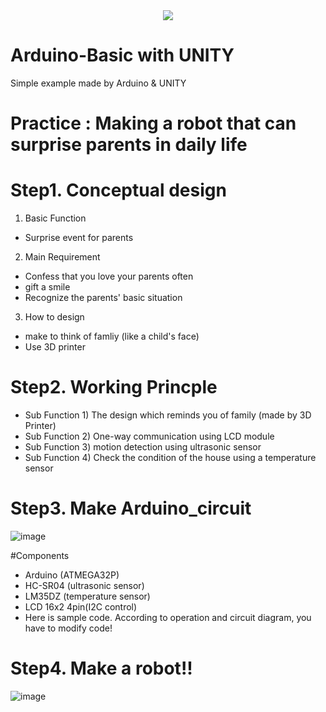 <div align=center>
	<img src="https://capsule-render.vercel.app/api?type=waving&color=auto&height=200&section=header&text=Hansoo%20Github!&fontSize=90" />	

<div align=left>

# Arduino-Basic with UNITY

Simple example made by Arduino & UNITY 

# Practice : Making a robot that can surprise parents in daily life

# Step1. Conceptual design

1. Basic Function
- Surprise event for parents

2. Main Requirement
- Confess that you love your parents often
- gift a smile
- Recognize the parents' basic situation

3. How to design
- make to think of famliy (like a child's face)
- Use 3D printer

# Step2. Working Princple

- Sub Function 1) The design which reminds you of family (made by 3D Printer)
- Sub Function 2) One-way communication using LCD module
- Sub Function 3) motion detection using ultrasonic sensor
- Sub Function 4) Check the condition of the house using a temperature sensor

# Step3. Make Arduino_circuit
![image](https://github.com/hansoo1/Arduino-Basic-with-UNITY/assets/107674388/d7c114e2-495d-4e60-a727-4d4e1710c62a)

#Components
- Arduino (ATMEGA32P)
- HC-SR04 (ultrasonic sensor)
- LM35DZ (temperature sensor)
- LCD 16x2 4pin(I2C control)
- Here is sample code. According to operation and circuit diagram, you have to modify code!

# Step4. Make a robot!!
![image](https://github.com/hansoo1/Arduino-Basic-with-UNITY/assets/107674388/a752777d-1dd4-4043-a521-9f97ff043038)

